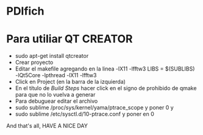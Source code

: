PDIfich
=======

Para utiliar QT CREATOR
=======

* sudo apt-get install qtcreator
* Crear proyecto
* Editar el makefile agregando en la linea -lX11 -lfftw3
      LIBS          = $(SUBLIBS) -lQt5Core -lpthread -lX11 -lfftw3
* Click en Project (en la barra de la izquierda)
* En el título de *Build Steps* hacer click en el signo de prohibido de qmake para que no lo vuelva a generar
* Para debuguear editar el archivo 
* sudo sublime /proc/sys/kernel/yama/ptrace_scope y poner 0
y
* sudo sublime /etc/sysctl.d/10-ptrace.conf y poner en 0


And that's all, HAVE A NICE DAY
 